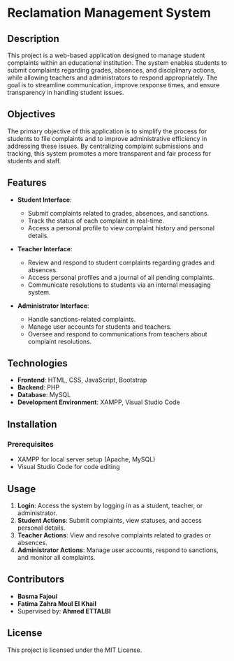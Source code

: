 # Reclamation Management System

## Description
This project is a web-based application designed to manage student complaints within an educational institution. The system enables students to submit complaints regarding grades, absences, and disciplinary actions, while allowing teachers and administrators to respond appropriately. The goal is to streamline communication, improve response times, and ensure transparency in handling student issues.

## Objectives
The primary objective of this application is to simplify the process for students to file complaints and to improve administrative efficiency in addressing these issues. By centralizing complaint submissions and tracking, this system promotes a more transparent and fair process for students and staff.

## Features
- **Student Interface**:
  - Submit complaints related to grades, absences, and sanctions.
  - Track the status of each complaint in real-time.
  - Access a personal profile to view complaint history and personal details.

- **Teacher Interface**:
  - Review and respond to student complaints regarding grades and absences.
  - Access personal profiles and a journal of all pending complaints.
  - Communicate resolutions to students via an internal messaging system.

- **Administrator Interface**:
  - Handle sanctions-related complaints.
  - Manage user accounts for students and teachers.
  - Oversee and respond to communications from teachers about complaint resolutions.

## Technologies
- **Frontend**: HTML, CSS, JavaScript, Bootstrap
- **Backend**: PHP
- **Database**: MySQL
- **Development Environment**: XAMPP, Visual Studio Code

## Installation

### Prerequisites
- XAMPP for local server setup (Apache, MySQL)
- Visual Studio Code for code editing

## Usage
1. **Login**: Access the system by logging in as a student, teacher, or administrator.
2. **Student Actions**: Submit complaints, view statuses, and access personal details.
3. **Teacher Actions**: View and resolve complaints related to grades or absences.
4. **Administrator Actions**: Manage user accounts, respond to sanctions, and monitor all complaints.

## Contributors
- **Basma Fajoui**
- **Fatima Zahra Moul El Khail**
- Supervised by: **Ahmed ETTALBI**

## License
This project is licensed under the MIT License.


